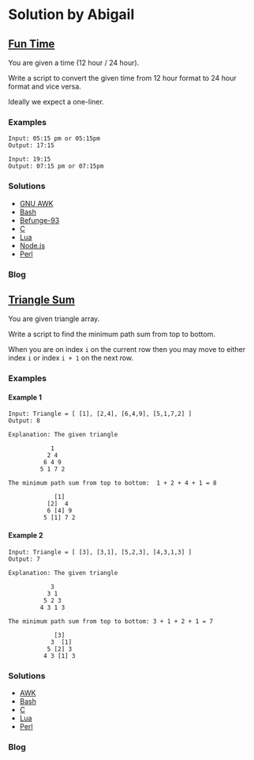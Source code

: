 # Solution by Abigail
## [Fun Time](https://perlweeklychallenge.org/blog/perl-weekly-challenge-100/#TASK1)

You are given a time (12 hour / 24 hour).

Write a script to convert the given time from 12 hour format to 24
hour format and vice versa.

Ideally we expect a one-liner.

### Examples
~~~~
Input: 05:15 pm or 05:15pm
Output: 17:15

Input: 19:15
Output: 07:15 pm or 07:15pm
~~~~

### Solutions
* [GNU AWK](awk/ch-1.gawk)
* [Bash](bash/ch-1.sh)
* [Befunge-93](befunge-93/ch-1.bf93)
* [C](c/ch-1.c)
* [Lua](lua/ch-1.lua)
* [Node.js](node/ch-1.js)
* [Perl](perl/ch-1.pl)

### Blog


## [Triangle Sum](https://perlweeklychallenge.org/blog/perl-weekly-challenge-100/#TASK2)

You are given triangle array.

Write a script to find the minimum path sum from top to bottom.

When you are on index `i` on the current row then you may move to
either index `i` or index `i + 1` on the next row.

### Examples
#### Example 1
~~~~
Input: Triangle = [ [1], [2,4], [6,4,9], [5,1,7,2] ]
Output: 8

Explanation: The given triangle

            1
           2 4
          6 4 9
         5 1 7 2

The minimum path sum from top to bottom:  1 + 2 + 4 + 1 = 8

             [1]
           [2]  4
           6 [4] 9
          5 [1] 7 2
~~~~

#### Example 2
~~~~
Input: Triangle = [ [3], [3,1], [5,2,3], [4,3,1,3] ]
Output: 7

Explanation: The given triangle

            3
           3 1
          5 2 3
         4 3 1 3

The minimum path sum from top to bottom: 3 + 1 + 2 + 1 = 7

             [3]
            3  [1]
           5 [2] 3
          4 3 [1] 3
~~~~

### Solutions
* [AWK](awk/ch-2.awk)
* [Bash](bash/ch-2.sh)
* [C](c/ch-2.c)
* [Lua](lua/ch-2.lua)
* [Perl](perl/ch-2.pl)

### Blog
